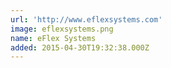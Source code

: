 ```yaml
---
url: 'http://www.eflexsystems.com'
image: eflexsystems.png
name: eFlex Systems
added: 2015-04-30T19:32:38.000Z
---
```

